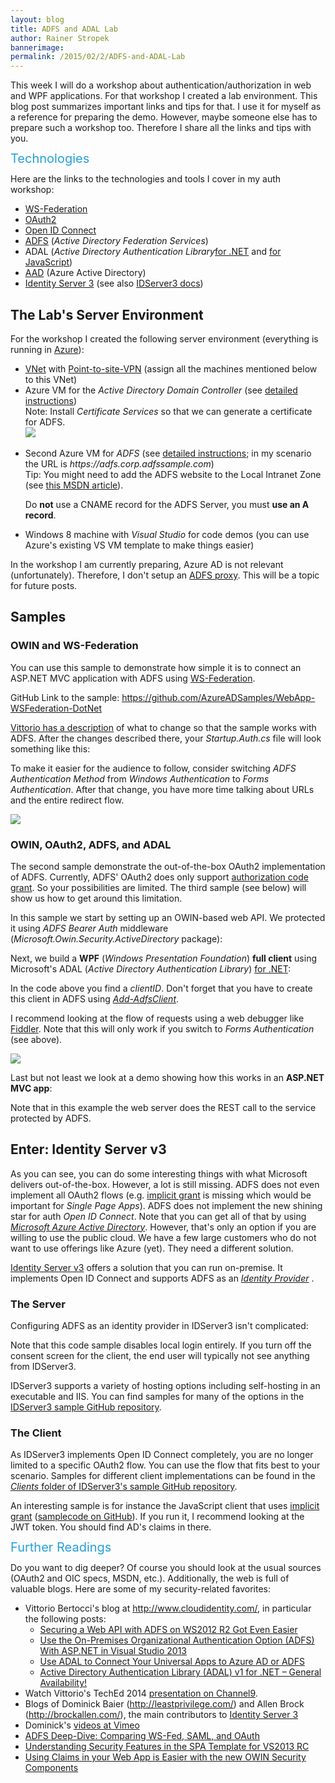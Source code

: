 ```yaml
---
layout: blog
title: ADFS and ADAL Lab
author: Rainer Stropek
bannerimage: 
permalink: /2015/02/2/ADFS-and-ADAL-Lab
---
```


<p xmlns="http://www.w3.org/1999/xhtml">This week I will do a workshop about authentication/authorization in web and WPF applications. For that workshop I created a lab environment. This blog post summarizes important links and tips for that. I use it for myself as a reference for preparing the demo. However, maybe someone else has to prepare such a workshop too. Therefore I share all the links and tips with you.</p><p xmlns="http://www.w3.org/1999/xhtml">
  <span style="color: rgb(37, 160, 218); font-size: 20px; line-height: 20px;">Technologies</span>
</p><p xmlns="http://www.w3.org/1999/xhtml">Here are the links to the technologies and tools I cover in my auth workshop:</p><ul xmlns="http://www.w3.org/1999/xhtml">
  <li>
    <a href="https://msdn.microsoft.com/en-us/library/bb498017.aspx" target="_blank">WS-Federation</a>
  </li>
  <li>
    <a href="http://oauth.net/2/" target="_blank">OAuth2</a>
  </li>
  <li>
    <a href="http://openid.net/connect/" target="_blank">Open ID Connect</a>
  </li>
  <li>
    <a href="https://technet.microsoft.com/en-us/library/hh831502.aspx" target="_blank">ADFS</a> (<em>Active Directory Federation Services</em>)</li>
  <li>ADAL (<em>Active Directory Authentication Library</em><a href="https://msdn.microsoft.com/en-us/library/azure/jj573266.aspx" target="_blank">for .NET</a> and <a href="https://github.com/AzureAD/azure-activedirectory-library-for-js" target="_blank">for JavaScript</a>)</li>
  <li>
    <a href="http://azure.microsoft.com/en-us/services/active-directory/" target="_blank">AAD</a> (Azure Active Directory)</li>
  <li>
    <a href="https://github.com/IdentityServer/Thinktecture.IdentityServer3" target="_blank">Identity Server 3</a> (see also <a href="http://identityserver.github.io/Documentation/docs/" target="_blank">IDServer3 docs</a>)</li>
</ul><h2 xmlns="http://www.w3.org/1999/xhtml">The Lab's Server Environment</h2><p xmlns="http://www.w3.org/1999/xhtml">For the workshop I created the following server environment (everything is running in <a href="http://azure.microsoft.com" target="_blank">Azure</a>):</p><ul xmlns="http://www.w3.org/1999/xhtml">
  <li>
    <a href="http://azure.microsoft.com/en-us/documentation/articles/create-virtual-network/" target="_blank">VNet</a> with <a href="https://msdn.microsoft.com/en-us/library/azure/dn133792.aspx" target="_blank">Point-to-site-VPN</a> (assign all the machines mentioned below to this VNet)</li>
  <li>Azure VM for the <em>Active Directory Domain Controller</em> (see <a href="http://azure.microsoft.com/en-us/documentation/articles/active-directory-new-forest-virtual-machine/" target="_blank">detailed instructions</a>)
<br />
 Note: Install <em>Certificate Services</em> so that we can generate a certificate for ADFS.
<br /><img src="{{site.baseurl}}images/blog/2015/02/ADFS_DC_Config.png" /></li>
  <li>
    <p>Second Azure VM for <em>ADFS</em> (see <a href="https://technet.microsoft.com/en-us/library/dn486775.aspx" target="_blank">detailed instructions</a>; in my scenario the URL is <em>https://adfs.corp.adfssample.com</em>)<br /> Tip: You might need to add the ADFS website to the Local Intranet Zone (see <a href="https://technet.microsoft.com/en-us/library/jj203438.aspx" target="_blank">this MSDN article</a>).</p>
    <p class="showcase">Do <strong>not</strong> use a CNAME record for the ADFS Server, you must <strong>use an A record</strong>.</p>
  </li>
  <li>Windows 8 machine with <em>Visual Studio</em> for code demos (you can use Azure's existing VS VM template to make things easier)</li>
</ul><p xmlns="http://www.w3.org/1999/xhtml">In the workshop I am currently preparing, Azure AD is not relevant (unfortunately). Therefore, I don't setup an <a href="https://technet.microsoft.com/en-us/library/dn554244.aspx" target="_blank">ADFS proxy</a>. This will be a topic for future posts.</p><h2 xmlns="http://www.w3.org/1999/xhtml">Samples</h2><h3 xmlns="http://www.w3.org/1999/xhtml">OWIN and WS-Federation</h3><p xmlns="http://www.w3.org/1999/xhtml">You can use this sample to demonstrate how simple it is to connect an ASP.NET MVC application with ADFS using <a href="https://msdn.microsoft.com/en-us/library/bb498017.aspx" target="_blank">WS-Federation</a>.</p><p xmlns="http://www.w3.org/1999/xhtml">GitHub Link to the sample: <a href="https://github.com/AzureADSamples/WebApp-WSFederation-DotNet" target="_blank">https://github.com/AzureADSamples/WebApp-WSFederation-DotNet</a></p><p xmlns="http://www.w3.org/1999/xhtml">
  <a href="http://www.cloudidentity.com/blog/2014/04/29/use-the-owin-security-components-in-asp-net-to-implement-web-sign-on-with-adfs/" target="_blank">Vittorio has a description</a> of what to change so that the sample works with ADFS. After the changes described there, your <em>Startup.Auth.cs</em> file will look something like this:</p><f:function name="Composite.Web.Html.SyntaxHighlighter" xmlns:f="http://www.composite.net/ns/function/1.0">
  <f:param name="SourceCode" value="using Microsoft.Owin.Security;&#xA;using Microsoft.Owin.Security.Cookies;&#xA;using Microsoft.Owin.Security.WsFederation;&#xA;using Owin;&#xA;using System.Configuration;&#xA;&#xA;namespace WebApp_WSFederation_DotNet&#xA;{&#xA;    public partial class Startup&#xA;    {&#xA;        private static string realm = ConfigurationManager.AppSettings[&quot;ida:Wtrealm&quot;];&#xA;        private static string metadata = &quot;https://adfs.corp.adfssample.com/federationmetadata/2007-06/federationmetadata.xml&quot;;&#xA;&#xA;        public void ConfigureAuth(IAppBuilder app)&#xA;        {&#xA;            app.SetDefaultSignInAsAuthenticationType(CookieAuthenticationDefaults.AuthenticationType);&#xA;&#xA;            app.UseCookieAuthentication(new CookieAuthenticationOptions());&#xA;&#xA;            app.UseWsFederationAuthentication(&#xA;                new WsFederationAuthenticationOptions&#xA;                {&#xA;                    Wtrealm = realm,&#xA;                    MetadataAddress = metadata                                      &#xA;                });&#xA;        }&#xA;    }&#xA;}" xmlns:f="http://www.composite.net/ns/function/1.0" />
  <f:param name="CodeType" value="c#" xmlns:f="http://www.composite.net/ns/function/1.0" />
</f:function><p xmlns="http://www.w3.org/1999/xhtml">To make it easier for the audience to follow, consider switching <em>ADFS Authentication Method</em> from <em>Windows Authentication</em> to <em>Forms Authentication</em>. After that change, you have more time talking about URLs and the entire redirect flow.</p><p xmlns="http://www.w3.org/1999/xhtml">
  <img src="{{site.baseurl}}images/blog/2015/02/ADFS_Auth_Methods.png?mw=800" />
</p><h3 xmlns="http://www.w3.org/1999/xhtml">OWIN, OAuth2, ADFS, and ADAL</h3><p xmlns="http://www.w3.org/1999/xhtml">The second sample demonstrate the out-of-the-box OAuth2 implementation of ADFS. Currently, ADFS' OAuth2 does only support <a href="http://tools.ietf.org/html/rfc6749#section-4.1" target="_blank">authorization code grant</a>. So your possibilities are limited. The third sample (see below) will show us how to get around this limitation.</p><p xmlns="http://www.w3.org/1999/xhtml">In this sample we start by setting up an OWIN-based web API. We protected it using <em>ADFS Bearer Auth</em> middleware (<em>Microsoft.Owin.Security.ActiveDirectory</em> package):</p><f:function name="Composite.Web.Html.SyntaxHighlighter" xmlns:f="http://www.composite.net/ns/function/1.0">
  <f:param name="SourceCode" value="using Microsoft.Owin.Security.ActiveDirectory;&#xA;using Owin;&#xA;using System.Configuration;&#xA;using System.IdentityModel.Tokens;&#xA;&#xA;namespace OWIN_ADAL_ADFS_WebMVC&#xA;{&#xA;&#x9;public partial class Startup&#xA;&#x9;{&#xA;&#x9;&#x9;public void ConfigureAuth(IAppBuilder app)&#xA;&#x9;&#x9;{&#xA;&#x9;&#x9;&#x9;app.UseActiveDirectoryFederationServicesBearerAuthentication(&#xA;&#x9;&#x9;&#x9;&#x9;new ActiveDirectoryFederationServicesBearerAuthenticationOptions&#xA;&#x9;&#x9;&#x9;&#x9;{&#xA;&#x9;&#x9;&#x9;&#x9;&#x9;MetadataEndpoint = ConfigurationManager.AppSettings[&quot;ida:MetadataEndpoint&quot;],&#xA;&#x9;&#x9;&#x9;&#x9;&#x9;TokenValidationParameters = new TokenValidationParameters()&#xA;&#x9;&#x9;&#x9;&#x9;&#x9;{&#xA;&#x9;&#x9;&#x9;&#x9;&#x9;&#x9;ValidAudience = ConfigurationManager.AppSettings[&quot;ida:Audience&quot;]&#xA;&#x9;&#x9;&#x9;&#x9;&#x9;}&#xA;&#x9;&#x9;&#x9;&#x9;});&#xA;&#x9;&#x9;}&#xA;&#x9;}&#xA;}" xmlns:f="http://www.composite.net/ns/function/1.0" />
  <f:param name="CodeType" value="c#" xmlns:f="http://www.composite.net/ns/function/1.0" />
</f:function><p xmlns="http://www.w3.org/1999/xhtml">Next, we build a <strong>WPF</strong> (<em>Windows Presentation Foundation</em>) <strong>full client</strong> using Microsoft's ADAL (<em>Active Directory Authentication Library</em>) <a href="https://msdn.microsoft.com/en-us/library/azure/jj573266.aspx">for .NET</a>:</p><f:function name="Composite.Web.Html.SyntaxHighlighter" xmlns:f="http://www.composite.net/ns/function/1.0">
  <f:param name="SourceCode" value="private async void Button_Click(object sender, RoutedEventArgs e)&#xA;{&#xA;&#x9;string authority = &quot;https://adfs.corp.adfssample.com/adfs&quot;;&#xA;&#x9;string resourceURI = &quot;https://adfssample.com/OWIN-ADAL-ADFS-WebMVC&quot;;&#xA;&#x9;string clientID = &quot;82A2A9DE-131B-4837-8472-EDE0561A0EF6&quot;;&#xA;&#x9;string clientReturnURI = &quot;http://anarbitraryreturnuri/&quot;;&#xA;&#xA;&#x9;var ac = new AuthenticationContext(authority, false);&#xA;&#x9;var ar = await ac.AcquireTokenAsync(resourceURI, clientID, new Uri(clientReturnURI), new AuthorizationParameters(PromptBehavior.Auto, new WindowInteropHelper(this).Handle));&#xA;&#xA;&#x9;string authHeader = ar.CreateAuthorizationHeader();&#xA;&#x9;var client = new HttpClient();&#xA;&#x9;var request = new HttpRequestMessage(HttpMethod.Get, &quot;https://localhost:44302/api/Values&quot;);&#xA;&#x9;request.Headers.TryAddWithoutValidation(&quot;Authorization&quot;, authHeader);&#xA;&#x9;var response = await client.SendAsync(request);&#xA;&#x9;string responseString = await response.Content.ReadAsStringAsync();&#xA;&#xA;&#x9;MessageBox.Show(responseString);&#xA;}" xmlns:f="http://www.composite.net/ns/function/1.0" />
  <f:param name="CodeType" value="c#" xmlns:f="http://www.composite.net/ns/function/1.0" />
</f:function><p class="showcase" xmlns="http://www.w3.org/1999/xhtml">In the code above you find a <em>clientID</em>. Don't forget that you have to create this client in ADFS using <em><a href="https://technet.microsoft.com/en-us/library/dn479319.aspx" target="_blank">Add-AdfsClient</a></em>.</p><p xmlns="http://www.w3.org/1999/xhtml">I recommend looking at the flow of requests using a web debugger like <a href="http://www.telerik.com/fiddler" target="_blank">Fiddler</a>. Note that this will only work if you switch to <em>Forms Authentication</em> (see above).</p><p xmlns="http://www.w3.org/1999/xhtml">
  <img src="{{site.baseurl}}images/blog/2015/02/ADFS_OAuth2_Fiddler.png?mw=800" />
</p><p xmlns="http://www.w3.org/1999/xhtml">Last but not least we look at a demo showing how this works in an <strong>ASP.NET MVC app</strong>:</p><f:function name="Composite.Web.Html.SyntaxHighlighter" xmlns:f="http://www.composite.net/ns/function/1.0">
  <f:param name="SourceCode" value="public ActionResult About()&#xA;{&#xA;&#x9;string authorizationUrl = string.Format(&#xA;&#x9;&#x9;&quot;https://adfs.corp.adfssample.com/adfs/oauth2/authorize?api-version=1.0&amp;response_type=code&amp;client_id={0}&amp;resource={1}&amp;redirect_uri={2}&quot;,&#xA;&#x9;&#x9;clientID,&#xA;&#x9;&#x9;&quot;https://adfssample.com/OWIN-ADAL-ADFS-WebMVC&quot;,&#xA;&#x9;&#x9;&quot;https://localhost:44303/Home/CatchCode&quot;);&#xA;&#xA;&#x9;return new RedirectResult(authorizationUrl);&#xA;}&#xA;&#xA;public async Task&lt;ActionResult&gt; CatchCode(string code)&#xA;{&#xA;&#x9;var ac = new AuthenticationContext(&quot;https://adfs.corp.adfssample.com/adfs&quot;, false);&#xA;&#x9;var clcred = new ClientCredential(clientID, &quot;asdf&quot;);&#xA;&#x9;var ar = await ac.AcquireTokenByAuthorizationCodeAsync(code, new Uri(&quot;https://localhost:44303/Home/CatchCode&quot;), clcred);&#xA;&#x9;&#x9;&#x9;&#xA;&#x9;string authHeader = ar.CreateAuthorizationHeader();&#xA;&#x9;var client = new HttpClient();&#xA;&#x9;var request = new HttpRequestMessage(HttpMethod.Get, &quot;https://localhost:44302/api/Values&quot;);&#xA;&#x9;request.Headers.TryAddWithoutValidation(&quot;Authorization&quot;, authHeader);&#xA;&#x9;var response = await client.SendAsync(request);&#xA;&#x9;string responseString = await response.Content.ReadAsStringAsync();&#xA;&#xA;&#x9;this.ViewBag.Message = responseString;&#xA;&#xA;&#x9;return View(&quot;About&quot;);&#xA;}" xmlns:f="http://www.composite.net/ns/function/1.0" />
  <f:param name="CodeType" value="c#" xmlns:f="http://www.composite.net/ns/function/1.0" />
</f:function><p xmlns="http://www.w3.org/1999/xhtml">Note that in this example the web server does the REST call to the service protected by ADFS.</p><h2 xmlns="http://www.w3.org/1999/xhtml">Enter: Identity Server v3</h2><p xmlns="http://www.w3.org/1999/xhtml">As you can see, you can do some interesting things with what Microsoft delivers out-of-the-box. However, a lot is still missing. ADFS does not even implement all OAuth2 flows (e.g. <a href="http://tools.ietf.org/html/rfc6749#section-4.2" target="_blank">implicit grant</a> is missing which would be important for <em>Single Page Apps</em>). ADFS does not implement the new shining star for auth <em>Open ID Connect</em>. Note that you can get all of that by using <em><a href="http://azure.microsoft.com/en-us/services/active-directory/" target="_blank">Microsoft Azure Active Directory</a></em>. However, that's only an option if you are willing to use the public cloud. We have a few large customers who do not want to use offerings like Azure (yet). They need a different solution.</p><a href="https://github.com/IdentityServer/Thinktecture.IdentityServer3" xmlns="http://www.w3.org/1999/xhtml">Identity Server v3</a> offers a solution that you can run on-premise. It implements Open ID Connect and supports ADFS as an <em xmlns="http://www.w3.org/1999/xhtml">
  <a href="http://identityserver.github.io/Documentation/docs/configuration/identityProviders.html" target="_blank">Identity Provider</a>
</em>. 
<br xmlns="http://www.w3.org/1999/xhtml" /><h3 xmlns="http://www.w3.org/1999/xhtml">The Server</h3><p xmlns="http://www.w3.org/1999/xhtml">Configuring ADFS as an identity provider in IDServer3 isn't complicated:</p><f:function name="Composite.Web.Html.SyntaxHighlighter" xmlns:f="http://www.composite.net/ns/function/1.0">
  <f:param name="SourceCode" value="using Microsoft.Owin.Security.WsFederation;&#xA;using Owin;&#xA;using SelfHost.Config;&#xA;using Thinktecture.IdentityServer.Core.Configuration;&#xA;using Thinktecture.IdentityServer.Host.Config;&#xA;&#xA;namespace SelfHost&#xA;{&#xA;    internal class Startup&#xA;    {&#xA;        public void Configuration(IAppBuilder appBuilder)&#xA;        {&#xA;            var factory = InMemoryFactory.Create(&#xA;                users:   Users.Get(), &#xA;                clients: Clients.Get(), &#xA;                scopes:  Scopes.Get());&#xA;&#xA;&#x9;&#x9;&#x9;var options = new IdentityServerOptions&#xA;&#x9;&#x9;&#x9;{&#xA;&#x9;&#x9;&#x9;&#x9;IssuerUri = &quot;https://idsrv3.com&quot;,&#xA;&#x9;&#x9;&#x9;&#x9;SiteName = &quot;Thinktecture IdentityServer3 (self host)&quot;,&#xA;&#xA;&#x9;&#x9;&#x9;&#x9;SigningCertificate = Certificate.Get(),&#xA;&#x9;&#x9;&#x9;&#x9;Factory = factory,&#xA;&#xA;&#x9;&#x9;&#x9;&#x9;AuthenticationOptions = new AuthenticationOptions()&#xA;&#x9;&#x9;&#x9;&#x9;{&#xA;&#x9;&#x9;&#x9;&#x9;&#x9;EnableLocalLogin = false,&#xA;&#x9;&#x9;&#x9;&#x9;&#x9;IdentityProviders = ConfigureIdentityProviders&#xA;&#x9;&#x9;&#x9;&#x9;}&#xA;&#x9;&#x9;&#x9;};&#xA;&#xA;            appBuilder.UseIdentityServer(options);&#xA;        }&#xA;&#xA;&#x9;&#x9;private void ConfigureIdentityProviders(IAppBuilder app, string signInAsType)&#xA;&#x9;&#x9;{&#xA;&#x9;&#x9;&#x9;var adfs = new WsFederationAuthenticationOptions&#xA;&#x9;&#x9;&#x9;{&#xA;&#x9;&#x9;&#x9;&#x9;AuthenticationType = &quot;adfs&quot;,&#xA;&#x9;&#x9;&#x9;&#x9;Caption = &quot;ADFS&quot;,&#xA;&#x9;&#x9;&#x9;&#x9;SignInAsAuthenticationType = signInAsType,&#xA;&#xA;&#x9;&#x9;&#x9;&#x9;MetadataAddress = &quot;https://adfs.corp.adfssample.com/federationmetadata/2007-06/federationmetadata.xml&quot;,&#xA;&#x9;&#x9;&#x9;&#x9;Wtrealm = &quot;urn:idsrv3&quot;&#xA;&#x9;&#x9;&#x9;};&#xA;&#x9;&#x9;&#x9;app.UseWsFederationAuthentication(adfs);&#xA;&#x9;&#x9;}&#xA;    }&#xA;}" xmlns:f="http://www.composite.net/ns/function/1.0" />
  <f:param name="CodeType" value="c#" xmlns:f="http://www.composite.net/ns/function/1.0" />
</f:function><p xmlns="http://www.w3.org/1999/xhtml">Note that this code sample disables local login entirely. If you turn off the consent screen for the client, the end user will typically not see anything from IDServer3.</p><p xmlns="http://www.w3.org/1999/xhtml">IDServer3 supports a variety of hosting options including self-hosting in an executable and IIS. You can find samples for many of the options in the <a href="https://github.com/IdentityServer/Thinktecture.IdentityServer3.Samples/tree/master/source" target="_blank">IDServer3 sample GitHub repository</a>.</p><h3 xmlns="http://www.w3.org/1999/xhtml">The Client</h3><p xmlns="http://www.w3.org/1999/xhtml">As IDServer3 implements Open ID Connect completely, you are no longer limited to a specific OAuth2 flow. You can use the flow that fits best to your scenario. Samples for different client implementations can be found in the <a href="https://github.com/IdentityServer/Thinktecture.IdentityServer3.Samples/tree/master/source/Clients" target="_blank"><em>Clients</em> folder of IDServer3's sample GitHub repository</a>.</p><p xmlns="http://www.w3.org/1999/xhtml">An interesting sample is for instance the JavaScript client that uses <a href="http://tools.ietf.org/html/rfc6749#section-4.2">implicit grant</a> (<a href="https://github.com/IdentityServer/Thinktecture.IdentityServer3.Samples/blob/master/source/Clients/JavaScriptImplicitClient-Simple/index.html" target="_blank">samplecode on GitHub</a>). If you run it, I recommend looking at the JWT token. You should find AD's claims in there.</p><p xmlns="http://www.w3.org/1999/xhtml">
  <span style="color: rgb(37, 160, 218); font-size: 20px; line-height: 20px;">Further Readings</span>
</p><p xmlns="http://www.w3.org/1999/xhtml">Do you want to dig deeper? Of course you should look at the usual sources (OAuth2 and OIC specs, MSDN, etc.). Additionally, the web is full of valuable blogs. Here are some of my security-related favorites:</p><ul xmlns="http://www.w3.org/1999/xhtml">
  <li>Vittorio Bertocci's blog at <a href="http://www.cloudidentity.com/" target="_blank">http://www.cloudidentity.com/</a>, in particular the following posts: 

<ul><li><a href="http://www.cloudidentity.com/blog/2013/10/25/securing-a-web-api-with-adfs-on-ws2012-r2-got-even-easier/" target="_blank">Securing a Web API with ADFS on WS2012 R2 Got Even Easier</a></li><li><a href="http://www.cloudidentity.com/blog/2014/04/29/use-the-owin-security-components-in-asp-net-to-implement-web-sign-on-with-adfs/" target="_blank">Use the On-Premises Organizational Authentication Option (ADFS) With ASP.NET in Visual Studio 2013</a></li><li><a href="http://www.cloudidentity.com/blog/2014/08/28/use-adal-to-connect-your-universal-apps-to-azure-ad-or-adfs/" target="_blank">Use ADAL to Connect Your Universal Apps to Azure AD or ADFS</a></li><li><a href="http://www.cloudidentity.com/blog/2013/09/12/active-directory-authentication-library-adal-v1-for-net-general-availability/" target="_blank">Active Directory Authentication Library (ADAL) v1 for .NET – General Availability!</a></li></ul></li>
  <li>Watch Vittorio's TechEd 2014 <a href="http://channel9.msdn.com/events/TechEd/Europe/2014/DEV-B322" target="_blank">presentation on Channel9</a>.</li>
  <li>Blogs of Dominick Baier (<a href="http://leastprivilege.com/" target="_blank">http://leastprivilege.com/</a>) and Allen Brock (<a href="http://brockallen.com/" target="_blank">http://brockallen.com/</a>), the main contributors to <a href="https://github.com/IdentityServer/Thinktecture.IdentityServer3">Identity Server 3</a></li>
  <li>Dominick's <a href="https://vimeo.com/search?q=dominick+baier" target="_blank">videos at Vimeo</a></li>
  <li>
    <a href="http://blogs.technet.com/b/askpfeplat/archive/2014/11/03/adfs-deep-dive-comparing-ws-fed-saml-and-oauth-protocols.aspx" target="_blank">ADFS Deep-Dive: Comparing WS-Fed, SAML, and OAuth</a>
  </li>
  <li>
    <a href="http://blogs.msdn.com/b/webdev/archive/2013/09/20/understanding-security-features-in-spa-template.aspx" target="_blank">Understanding Security Features in the SPA Template for VS2013 RC</a>
  </li>
  <li>
    <a href="http://blogs.msdn.com/b/webdev/archive/2014/02/21/using-claims-in-your-web-app-is-easier-with-the-new-owin-security-components.aspx" target="_blank">Using Claims in your Web App is Easier with the new OWIN Security Components</a>
  </li>
</ul>